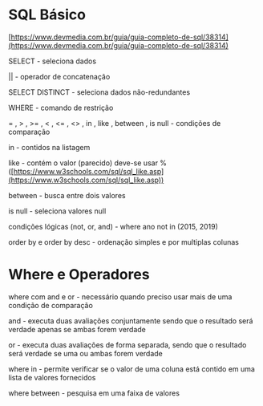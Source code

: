 # SQL Básico

[https://www.devmedia.com.br/guia/guia-completo-de-sql/38314](https://www.devmedia.com.br/guia/guia-completo-de-sql/38314)

SELECT - seleciona dados

|| - operador de concatenação

SELECT DISTINCT - seleciona dados não-redundantes

WHERE - comando de restrição

= , > , >= , < , <= , <> , in , like , between , is null - condições de comparação

in - contidos na listagem

like - contém o valor (parecido) deve-se usar % ([https://www.w3schools.com/sql/sql_like.asp](https://www.w3schools.com/sql/sql_like.asp))

between - busca entre dois valores

is null - seleciona valores null

condições lógicas (not, or, and) - where ano not in (2015, 2019)

order by e order by desc - ordenação simples e por multiplas colunas

# Where e Operadores

where com and e or - necessário quando preciso usar mais de uma condição de comparação

and - executa duas avaliações conjuntamente sendo que o resultado será verdade apenas se ambas forem verdade

or - executa duas avaliações de forma separada, sendo que o resultado será verdade se uma ou ambas forem verdade

where in - permite verificar se o valor de uma coluna está contido em uma lista de valores fornecidos

where between - pesquisa em uma faixa de valores